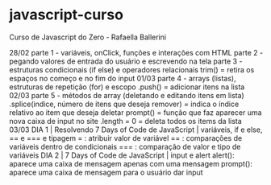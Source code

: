 # javascript-curso
 Curso de Javascript do Zero - Rafaella Ballerini

28/02
    parte 1 - variáveis, onClick, funções e interações com HTML
    parte 2 - pegando valores de entrada do usuário e escrevendo na tela
    parte 3 - estruturas condicionais (if else) e operadores relacionais
        trim() = retira os espaços no começo e no fim do input
01/03
    parte 4 - arrays (listas), estruturas de repetição (for) e escopo
    .push() = adicionar itens na lista
02/03
    parte 5 - métodos de array (deletando e editando itens em lista)
        .splice(indice, número de itens que deseja remover) = indica o índice relativo ao item que deseja deletar
        prompt() = função que faz aparecer uma nova caixa de input no site
        .length = 0 = deleta todos os items da lista
03/03
    DIA 1 | Resolvendo 7 Days of Code de JavaScript | variáveis, if e else, == e === e tipagem
        = : atribuir valor de variável
        == : comparações de variáveis dentro de condicionais
        === : comparação de valor e tipo de variáveis
    DIA 2 | 7 Days of Code de JavaScript | input e alert
        alert(): aparece uma caixa de mensagem apenas com uma mensagem
        prompt(): aparece uma caixa de mensagem para o usuário dar input

